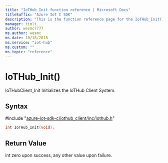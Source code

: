 ```yaml
---                             
title: "IoTHub_Init function reference | Microsoft Docs" 
titleSuffix: "Azure IoT C SDK"            
description: "This is the function reference page for the IoTHub_Init() function in the Azure IoT C SDK. This SDK is used with Azure IoT Hub and Azure IoT Hub Device Provisioning Service"            
manager: timlt                 
author: wesmc7777              
ms.author: wesmc               
ms.date: 10/18/2018                    
ms.service: "iot-hub"             
ms.custom: ""                
ms.topic: "reference"        
---                            
```


# IoTHub_Init()

IoTHubClient_Init Initializes the IoTHub Client System.

## Syntax

\#include "[azure-iot-sdk-c/iothub_client/inc/iothub.h](../iothub-h.md)"  
```C
int IoTHub_Init(void);
```

## Return Value
int zero upon success, any other value upon failure.

